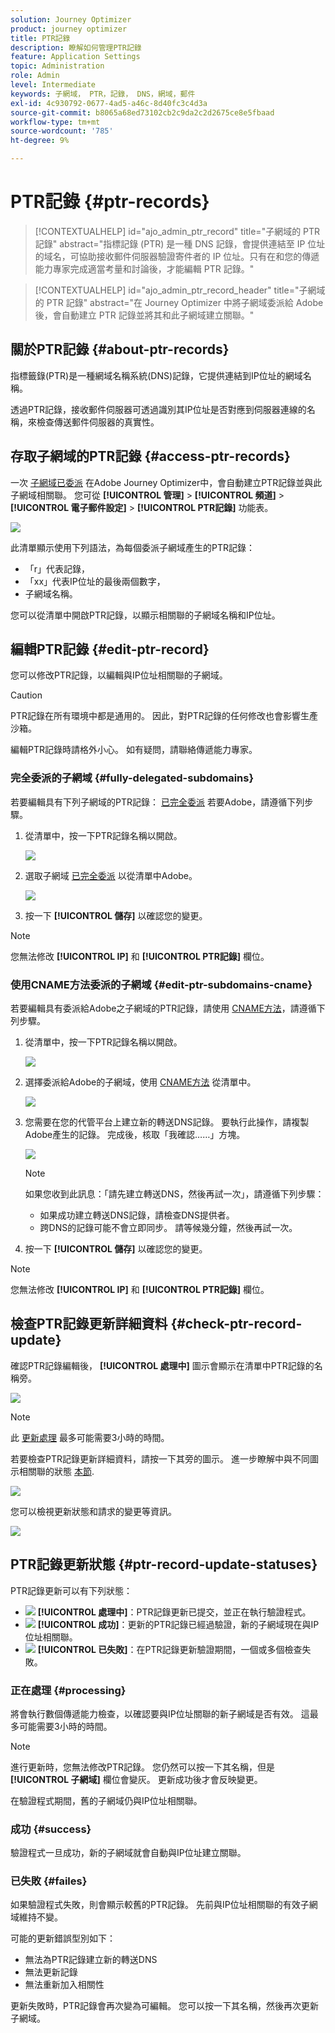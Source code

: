 ```yaml
---
solution: Journey Optimizer
product: journey optimizer
title: PTR記錄
description: 瞭解如何管理PTR記錄
feature: Application Settings
topic: Administration
role: Admin
level: Intermediate
keywords: 子網域， PTR，記錄， DNS，網域，郵件
exl-id: 4c930792-0677-4ad5-a46c-8d40fc3c4d3a
source-git-commit: b8065a68ed73102cb2c9da2c2d2675ce8e5fbaad
workflow-type: tm+mt
source-wordcount: '785'
ht-degree: 9%

---
```


# PTR記錄 {#ptr-records}

>[!CONTEXTUALHELP]
>id="ajo_admin_ptr_record"
>title="子網域的 PTR 記錄"
>abstract="指標記錄 (PTR) 是一種 DNS 記錄，會提供連結至 IP 位址的域名，可協助接收郵件伺服器驗證寄件者的 IP 位址。只有在和您的傳遞能力專家完成適當考量和討論後，才能編輯 PTR 記錄。"

>[!CONTEXTUALHELP]
>id="ajo_admin_ptr_record_header"
>title="子網域的 PTR 記錄"
>abstract="在 Journey Optimizer 中將子網域委派給 Adobe 後，會自動建立 PTR 記錄並將其和此子網域建立關聯。"

## 關於PTR記錄 {#about-ptr-records}

指標籤錄(PTR)是一種網域名稱系統(DNS)記錄，它提供連結到IP位址的網域名稱。

透過PTR記錄，接收郵件伺服器可透過識別其IP位址是否對應到伺服器連線的名稱，來檢查傳送郵件伺服器的真實性。

## 存取子網域的PTR記錄 {#access-ptr-records}

一次 [子網域已委派](delegate-subdomain.md) 在Adobe Journey Optimizer中，會自動建立PTR記錄並與此子網域相關聯。 您可從 **[!UICONTROL 管理]** > **[!UICONTROL 頻道]** > **[!UICONTROL 電子郵件設定]** > **[!UICONTROL PTR記錄]** 功能表。

![](assets/ptr-records.png)

此清單顯示使用下列語法，為每個委派子網域產生的PTR記錄：

* 「r」代表記錄，
* 「xx」代表IP位址的最後兩個數字，
* 子網域名稱。

您可以從清單中開啟PTR記錄，以顯示相關聯的子網域名稱和IP位址。

## 編輯PTR記錄 {#edit-ptr-record}

您可以修改PTR記錄，以編輯與IP位址相關聯的子網域。

>[!CAUTION]
>
>PTR記錄在所有環境中都是通用的。 因此，對PTR記錄的任何修改也會影響生產沙箱。
>
>編輯PTR記錄時請格外小心。 如有疑問，請聯絡傳遞能力專家。

### 完全委派的子網域 {#fully-delegated-subdomains}

若要編輯具有下列子網域的PTR記錄： [已完全委派](delegate-subdomain.md#full-subdomain-delegation) 若要Adobe，請遵循下列步驟。

1. 從清單中，按一下PTR記錄名稱以開啟。

   ![](assets/ptr-record-select.png)

1. 選取子網域 [已完全委派](delegate-subdomain.md#full-subdomain-delegation) 以從清單中Adobe。

   ![](assets/ptr-record-subdomain.png)

1. 按一下 **[!UICONTROL 儲存]** 以確認您的變更。

>[!NOTE]
>
>您無法修改 **[!UICONTROL IP]** 和 **[!UICONTROL PTR記錄]** 欄位。

### 使用CNAME方法委派的子網域 {#edit-ptr-subdomains-cname}

若要編輯具有委派給Adobe之子網域的PTR記錄，請使用 [CNAME方法](delegate-subdomain.md#cname-subdomain-delegation)，請遵循下列步驟。

1. 從清單中，按一下PTR記錄名稱以開啟。

   ![](assets/ptr-record-select-cname.png)

1. 選擇委派給Adobe的子網域，使用 [CNAME方法](delegate-subdomain.md#cname-subdomain-delegation) 從清單中。

   ![](assets/ptr-record-subdomain-cname.png)

1. 您需要在您的代管平台上建立新的轉送DNS記錄。 要執行此操作，請複製Adobe產生的記錄。 完成後，核取「我確認……」方塊。

   ![](assets/ptr-record-subdomain-confirm.png)

   >[!NOTE]
   >
   >如果您收到此訊息：「請先建立轉送DNS，然後再試一次」，請遵循下列步驟：
   >   * 如果成功建立轉送DNS記錄，請檢查DNS提供者。
   >   * 跨DNS的記錄可能不會立即同步。 請等候幾分鐘，然後再試一次。

1. 按一下 **[!UICONTROL 儲存]** 以確認您的變更。

>[!NOTE]
>
>您無法修改 **[!UICONTROL IP]** 和 **[!UICONTROL PTR記錄]** 欄位。

## 檢查PTR記錄更新詳細資料 {#check-ptr-record-update}

確認PTR記錄編輯後， **[!UICONTROL 處理中]** 圖示會顯示在清單中PTR記錄的名稱旁。

![](assets/ptr-record-updating.png)

>[!NOTE]
>
>此 [更新處理](#processing) 最多可能需要3小時的時間。

若要檢查PTR記錄更新詳細資料，請按一下其旁的圖示。 進一步瞭解中與不同圖示相關聯的狀態 [本節](#ptr-record-update-statuses).

![](assets/ptr-record-recent-update.png)

您可以檢視更新狀態和請求的變更等資訊。

![](assets/ptr-record-updates.png)

## PTR記錄更新狀態 {#ptr-record-update-statuses}

PTR記錄更新可以有下列狀態：

* ![](assets/do-not-localize/ptr-record-processing.png) **[!UICONTROL 處理中]**：PTR記錄更新已提交，並正在執行驗證程式。
* ![](assets/do-not-localize/ptr-record-success.png) **[!UICONTROL 成功]**：更新的PTR記錄已經過驗證，新的子網域現在與IP位址相關聯。
* ![](assets/do-not-localize/ptr-record-failed.png) **[!UICONTROL 已失敗]**：在PTR記錄更新驗證期間，一個或多個檢查失敗。

### 正在處理 {#processing}

將會執行數個傳遞能力檢查，以確認要與IP位址關聯的新子網域是否有效。 這最多可能需要3小時的時間。

>[!NOTE]
>
>進行更新時，您無法修改PTR記錄。 您仍然可以按一下其名稱，但是 **[!UICONTROL 子網域]** 欄位會變灰。 更新成功後才會反映變更。

在驗證程式期間，舊的子網域仍與IP位址相關聯。

### 成功 {#success}

驗證程式一旦成功，新的子網域就會自動與IP位址建立關聯。

### 已失敗 {#failes}

如果驗證程式失敗，則會顯示較舊的PTR記錄。 先前與IP位址相關聯的有效子網域維持不變。

可能的更新錯誤型別如下：
* 無法為PTR記錄建立新的轉送DNS
* 無法更新記錄
* 無法重新加入相關性

更新失敗時，PTR記錄會再次變為可編輯。 您可以按一下其名稱，然後再次更新子網域。
